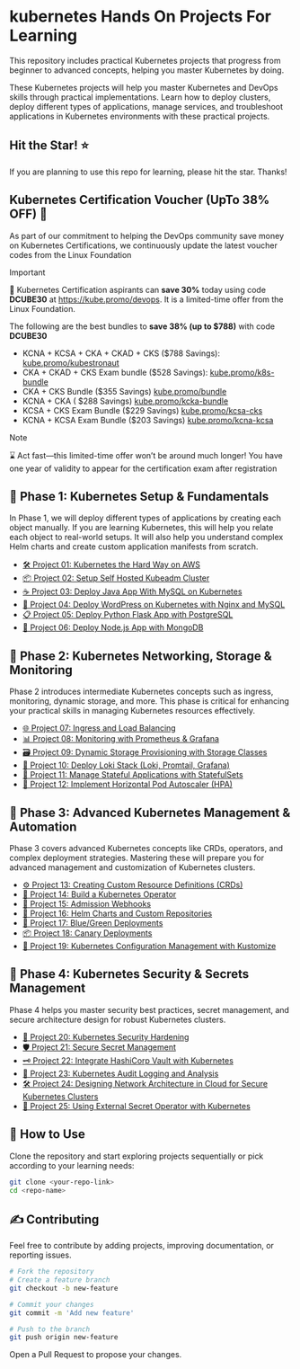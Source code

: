 # kubernetes Hands On Projects For Learning

This repository includes practical Kubernetes projects that progress from beginner to advanced concepts, helping you master Kubernetes by doing.

These Kubernetes projects will help you master Kubernetes and DevOps skills through practical implementations. Learn how to deploy clusters, deploy different types of applications, manage services, and troubleshoot applications in Kubernetes environments with these practical projects.

## Hit the Star! ⭐

If you are planning to use this repo for learning, please hit the star. Thanks!

## Kubernetes Certification Voucher (UpTo 38% OFF) 🎉

As part of our commitment to helping the DevOps community save money on Kubernetes Certifications, we continuously update the latest voucher codes from the Linux Foundation

> [!IMPORTANT]
> 🚀  Kubernetes Certification aspirants can **save 30%** today using code **DCUBE30** at https://kube.promo/devops. It is a limited-time offer from the Linux Foundation.

The following are the best bundles to **save 38% (up to $788)** with code **DCUBE30**

- KCNA + KCSA + CKA + CKAD + CKS ($788 Savings): [kube.promo/kubestronaut](https://kube.promo/kubestronaut)
- CKA + CKAD + CKS Exam bundle ($528 Savings): [kube.promo/k8s-bundle](https://kube.promo/k8s-bundle)
- CKA + CKS Bundle ($355 Savings) [kube.promo/bundle](https://kube.promo/bundle)
- KCNA + CKA ( $288 Savings) [kube.promo/kcka-bundle](https://kube.promo/kcna-cka)
- KCSA + CKS Exam Bundle ($229 Savings) [kube.promo/kcsa-cks](https://kube.promo/kcsa-cks)
- KCNA + KCSA Exam Bundle ($203 Savings) [kube.promo/kcna-kcsa](https://kube.promo/kcna-kcsa)

> [!NOTE]
>⌛ Act fast—this limited-time offer won’t be around much longer!
> You have one year of validity to appear for the certification exam after registration

## 📑 Phase 1: Kubernetes Setup & Fundamentals

In Phase 1, we will deploy different types of applications by creating each object manually. If you are learning Kubernetes, this will help you relate each object to real-world setups. It will also help you understand complex Helm charts and create custom application manifests from scratch.

- [🛠️ Project 01: Kubernetes the Hard Way on AWS](https://github.com/techiescamp/kubernetes-projects/tree/main/01-kubernetes-the-hard-way-aws)
- [📦 Project 02: Setup Self Hosted Kubeadm Cluster](https://devopscube.com/setup-kubernetes-cluster-kubeadm)
- [☕ Project 03: Deploy Java App With MySQL on Kubernetes](https://devopscube.com/deploy-java-app-kubernetes/)
- [📝 Project 04: Deploy WordPress on Kubernetes with Nginx and MySQL](https://devopscube.com/deploy-wordpress-on-kubernetes/)
- [📋 Project 05: Deploy Python Flask App with PostgreSQL](#project-05-deploy-python-flask-app-with-postgresql)
- [🌱 Project 06: Deploy Node.js App with MongoDB](#project-06-deploy-nodejs-app-with-mongodb)

## 📑 Phase 2: Kubernetes Networking, Storage & Monitoring

Phase 2 introduces intermediate Kubernetes concepts such as ingress, monitoring, dynamic storage, and more. This phase is critical for enhancing your practical skills in managing Kubernetes resources effectively.

- [🌐 Project 07: Ingress and Load Balancing](#project-07-ingress-and-load-balancing)
- [📊 Project 08: Monitoring with Prometheus & Grafana](#project-08-monitoring-with-prometheus-and-grafana)
- [🗃️ Project 09: Dynamic Storage Provisioning with Storage Classes](#project-09-dynamic-storage-provisioning-with-storage-classes)
- [📡 Project 10: Deploy Loki Stack (Loki, Promtail, Grafana)](#project-10-deploy-loki-stack)
- [🐋 Project 11: Manage Stateful Applications with StatefulSets](#project-11-manage-stateful-applications-with-statefulsets)
- [🔧 Project 12: Implement Horizontal Pod Autoscaler (HPA)](#project-12-implement-horizontal-pod-autoscaler-hpa)

## 📑 Phase 3: Advanced Kubernetes Management & Automation

Phase 3 covers advanced Kubernetes concepts like CRDs, operators, and complex deployment strategies. Mastering these will prepare you for advanced management and customization of Kubernetes clusters.

- [⚙️ Project 13: Creating Custom Resource Definitions (CRDs)](#project-13-creating-crds)
- [👷 Project 14: Build a Kubernetes Operator](#project-14-build-a-kubernetes-operator)
- [🚦 Project 15: Admission Webhooks](#project-15-admission-webhooks)
- [📑 Project 16: Helm Charts and Custom Repositories](#project-16-helm-charts-and-custom-repositories)
- [🌟 Project 17: Blue/Green Deployments](#project-17-blue-green-deployments)
- [📦 Project 18: Canary Deployments](#project-18-canary-deployments)
- [🔄 Project 19: Kubernetes Configuration Management with Kustomize](#project-19-configuration-management-with-kustomize)

## 📑 Phase 4: Kubernetes Security & Secrets Management

Phase 4 helps you master security best practices, secret management, and secure architecture design for robust Kubernetes clusters.

- [🔐 Project 20: Kubernetes Security Hardening](#project-20-kubernetes-security-hardening)
- [🛡️ Project 21: Secure Secret Management](#project-21-secure-secret-management)
- [🗝️ Project 22: Integrate HashiCorp Vault with Kubernetes](#project-22-integrate-vault-with-kubernetes)
- [📜 Project 23: Kubernetes Audit Logging and Analysis](#project-23-audit-logging-and-analysis)
- [🛠️ Project 24: Designing Network Architecture in Cloud for Secure Kubernetes Clusters](#project-24-designing-network-architecture)
- [🔑 Project 25: Using External Secret Operator with Kubernetes](#project-25-external-secret-operator)

## 🚀 How to Use

Clone the repository and start exploring projects sequentially or pick according to your learning needs:

```bash
git clone <your-repo-link>
cd <repo-name>
```

## ✍️ Contributing

Feel free to contribute by adding projects, improving documentation, or reporting issues.

```bash
# Fork the repository
# Create a feature branch
git checkout -b new-feature

# Commit your changes
git commit -m 'Add new feature'

# Push to the branch
git push origin new-feature
```

Open a Pull Request to propose your changes.
```
